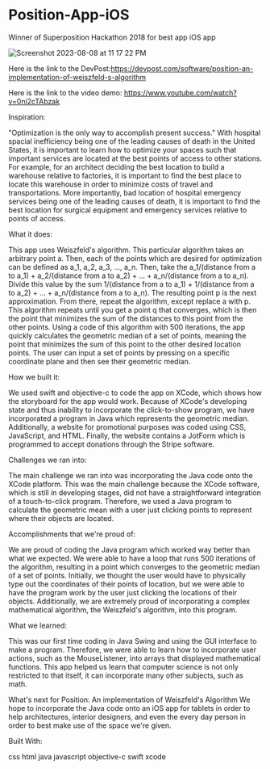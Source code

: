 # Position-App-iOS
Winner of Superposition Hackathon 2018 for best app iOS app

![Screenshot 2023-08-08 at 11 17 22 PM](https://github.com/rakishika/Position-App-iOS/assets/33856993/12a2d8ec-5d81-408d-adf5-ec8ccfec0b09)

Here is the link to the DevPost:https://devpost.com/software/position-an-implementation-of-weiszfeld-s-algorithm

Here is the link to the video demo: https://www.youtube.com/watch?v=0ni2cTAbzak


Inspiration:

"Optimization is the only way to accomplish present success." With hospital spacial inefficiency being one of the leading causes of death in the United States, it is important to learn how to optimize your spaces such that important services are located at the best points of access to other stations. For example, for an architect deciding the best location to build a warehouse relative to factories, it is important to find the best place to locate this warehouse in order to minimize costs of travel and transportations. More importantly, bad location of hospital emergency services being one of the leading causes of death, it is important to find the best location for surgical equipment and emergency services relative to points of access.

What it does:

This app uses Weiszfeld's algorithm. This particular algorithm takes an arbitrary point a. Then, each of the points which are desired for optimization can be defined as a_1, a_2, a_3, ..., a_n. Then, take the a_1/(distance from a to a_1) + a_2/(distance from a to a_2) + ... + a_n/(distance from a to a_n). Divide this value by the sum 1/(distance from a to a_1) + 1/(distance from a to a_2) + ... + a_n/(distance from a to a_n). The resulting point p is the next approximation. From there, repeat the algorithm, except replace a with p. This algorithm repeats until you get a point q that converges, which is then the point that minimizes the sum of the distances to this point from the other points. Using a code of this algorithm with 500 iterations, the app quickly calculates the geometric median of a set of points, meaning the point that minimizes the sum of this point to the other desired location points. The user can input a set of points by pressing on a specific coordinate plane and then see their geometric median.

How we built it:

We used swift and objective-c to code the app on XCode, which shows how the storyboard for the app would work. Because of XCode's developing state and thus inability to incorporate the click-to-show program, we have incorporated a program in Java which represents the geometric median. Additionally, a website for promotional purposes was coded using CSS, JavaScript, and HTML. Finally, the website contains a JotForm which is programmed to accept donations through the Stripe software.

Challenges we ran into:

The main challenge we ran into was incorporating the Java code onto the XCode platform. This was the main challenge because the XCode software, which is still in developing stages, did not have a straightforward integration of a touch-to-click program. Therefore, we used a Java program to calculate the geometric mean with a user just clicking points to represent where their objects are located.

Accomplishments that we're proud of:

We are proud of coding the Java program which worked way better than what we expected. We were able to have a loop that runs 500 iterations of the algorithm, resulting in a point which converges to the geometric median of a set of points. Initially, we thought the user would have to physically type out the coordinates of their points of location, but we were able to have the program work by the user just clicking the locations of their objects. Additionally, we are extremely proud of incorporating a complex mathematical algorithm, the Weiszfeld's algorithm, into this program.

What we learned:

This was our first time coding in Java Swing and using the GUI interface to make a program. Therefore, we were able to learn how to incorporate user actions, such as the MouseListener, into arrays that displayed mathematical functions. This app helped us learn that computer science is not only restricted to that itself, it can incorporate many other subjects, such as math.

What's next for Position: An implementation of Weiszfeld's Algorithm
We hope to incorporate the Java code onto an iOS app for tablets in order to help architectures, interior designers, and even the every day person in order to best make use of the space we're given.

Built With:

css
html
java
javascript
objective-c
swift
xcode

